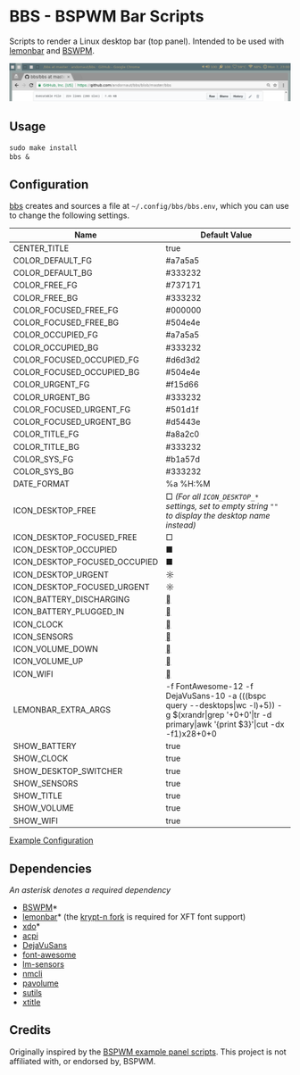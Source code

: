 # BBS - BSPWM Bar Scripts

Scripts to render a Linux desktop bar (top panel). Intended to be used with [lemonbar](https://github.com/LemonBoy/bar)
and [BSWPM](https://github.com/baskerville/bspwm).

![Screenshot](https://raw.githubusercontent.com/andornaut/bbs/master/screenshot.png)

## Usage

```
sudo make install
bbs &
```

## Configuration

[bbs](./bbs) creates and sources a file at `~/.config/bbs/bbs.env`, which you can use to change the following settings.

Name|Default Value
---|---
CENTER_TITLE|true
COLOR_DEFAULT_FG|#a7a5a5
COLOR_DEFAULT_BG|#333232
COLOR_FREE_FG|#737171
COLOR_FREE_BG|#333232
COLOR_FOCUSED_FREE_FG|#000000
COLOR_FOCUSED_FREE_BG|#504e4e
COLOR_OCCUPIED_FG|#a7a5a5
COLOR_OCCUPIED_BG|#333232
COLOR_FOCUSED_OCCUPIED_FG|#d6d3d2
COLOR_FOCUSED_OCCUPIED_BG|#504e4e
COLOR_URGENT_FG|#f15d66
COLOR_URGENT_BG|#333232
COLOR_FOCUSED_URGENT_FG|#501d1f
COLOR_FOCUSED_URGENT_BG|#d5443e
COLOR_TITLE_FG|#a8a2c0
COLOR_TITLE_BG|#333232
COLOR_SYS_FG|#b1a57d
COLOR_SYS_BG|#333232
DATE_FORMAT|%a %H:%M
ICON_DESKTOP_FREE|□ *(For all `ICON_DESKTOP_*` settings, set to empty string `""` to display the desktop name instead)*
ICON_DESKTOP_FOCUSED_FREE|□
ICON_DESKTOP_OCCUPIED|■
ICON_DESKTOP_FOCUSED_OCCUPIED|■
ICON_DESKTOP_URGENT|☼
ICON_DESKTOP_FOCUSED_URGENT|☼
ICON_BATTERY_DISCHARGING|[](http://fontawesome.io/icon/plug/)
ICON_BATTERY_PLUGGED_IN|[](http://fontawesome.io/icon/bolt/)
ICON_CLOCK|[](http://fontawesome.io/icon/clock-o/)
ICON_SENSORS|[](http://fontawesome.io/icon/heart/)
ICON_VOLUME_DOWN|[](http://fontawesome.io/icon/volume-down/)
ICON_VOLUME_UP|[](http://fontawesome.io/icon/volume-up/)
ICON_WIFI|[](http://fontawesome.io/icon/wifi/)
LEMONBAR_EXTRA_ARGS|-f FontAwesome-12 -f DejaVuSans-10 -a $(($(bspc query --desktops\|wc -l)+5)) -g $(xrandr\|grep '+0+0'\|tr -d primary\|awk '{print $3}'\|cut -dx -f1)x28+0+0
SHOW_BATTERY|true
SHOW_CLOCK|true
SHOW_DESKTOP_SWITCHER|true
SHOW_SENSORS|true
SHOW_TITLE|true
SHOW_VOLUME|true
SHOW_WIFI|true

[Example Configuration](https://github.com/andornaut/dotfiles/blob/master/.config/bbs/bbs.env)

## Dependencies

*An asterisk denotes a required dependency*

* [BSWPM](https://github.com/baskerville/bspwm)\*
* [lemonbar](https://github.com/LemonBoy/bar)\*
  (the [krypt-n fork](https://github.com/krypt-n/bar) is required for XFT font support)
* [xdo](https://github.com/baskerville/xdo)*
* [acpi](http://www.tldp.org/HOWTO/html_single/ACPI-HOWTO/)
* [DejaVuSans](https://dejavu-fonts.github.io/)
* [font-awesome](http://fontawesome.io)
* [lm-sensors](https://github.com/groeck/lm-sensors)
* [nmcli](https://wiki.gnome.org/Projects/NetworkManager/nmcli)
* [pavolume](https://github.com/andornaut/pavolume)
* [sutils](https://github.com/baskerville/sutils)
* [xtitle](https://github.com/baskerville/xtitle)

## Credits

Originally inspired by the
[BSPWM example panel scripts](https://github.com/baskerville/bspwm/tree/master/examples/panel).
This project is not affiliated with, or endorsed by, BSPWM.

